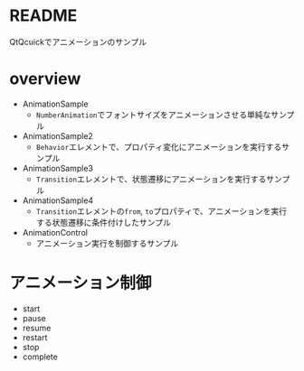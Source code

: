 # README

QtQcuickでアニメーションのサンプル

# overview

- AnimationSample
    - `NumberAnimation`でフォントサイズをアニメーションさせる単純なサンプル
- AnimationSample2
    - `Behavior`エレメントで、プロパティ変化にアニメーションを実行するサンプル
- AnimationSample3
    - `Transition`エレメントで、状態遷移にアニメーションを実行するサンプル
- AnimationSample4
    - `Transition`エレメントの`from`, `to`プロパティで、アニメーションを実行する状態遷移に条件付けしたサンプル
- AnimationControl
    - アニメーション実行を制御するサンプル

# アニメーション制御

- start
- pause
- resume
- restart
- stop
- complete

<!--
- Transition
- SequentialAnimation
- ParallelAnimation
- Behavior
- PropertyAction
- PauseAnimation
- SmoothedAnimation
- SpringAnimation
- ScriptAction

- AnchorAnimation
- ParentAnimation
- PathAnimation
- ColorAnimation
- NumberAnimation
- PropertyAnimation
- RotationAnimation
- Vector3dAnimation
 -->
